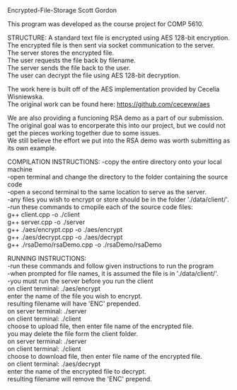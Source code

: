 Encrypted-File-Storage
Scott Gordon

This program was developed as the course project for COMP 5610.

STRUCTURE:
A standard text file is encrypted using AES 128-bit encryption.<br>
The encrypted file is then sent via socket communication to the server.<br>
The server stores the encrypted file.<br>
The user requests the file back by filename.<br>
The server sends the file back to the user.<br>
The user can decrypt the file using AES 128-bit decryption.<br>

The work here is built off of the AES implementation provided by Cecelia Wisniewska.<br>
The original work can be found here: https://github.com/ceceww/aes<br>

We are also providing a funcioning RSA demo as a part of our submission.<br>
The original goal was to encorperate this into our project, but we could not
get the pieces working together due to some issues.<br>
We still believe the effort we put into the RSA demo was worth submitting as
its own example.<br>


COMPILATION INSTRUCTIONS:
-copy the entire directory onto your local machine<br>
-open terminal and change the directory to the folder containing the source code<br>
-open a second terminal to the same location to serve as the server.<br>
-any files you wish to encrypt or store should be in the folder './data/client/'.<br>
-run these commands to cmopile each of the source code files:<br>
    g++ client.cpp -o ./client  <br>
    g++ server.cpp -o ./server  <br>
    g++ ./aes/encrypt.cpp -o ./aes/encrypt  <br>
    g++ ./aes/decrypt.cpp -o ./aes/decrypt  <br>
    g++ ./rsaDemo/rsaDemo.cpp -o ./rsaDemo/rsaDemo  <br>
  
RUNNING INSTRUCTIONS:  <br>
-run these commands and follow given instructions to run the program  <br>
-when prompted for file names, it is assumed the file is in './data/client/'.  <br>
-you must run the server before you run the client  <br>
    on client terminal: ./aes/encrypt  <br>
        enter the name of the file you wish to encrypt.  <br>
        resulting filename will have 'ENC' prepended.  <br>
    on server terminal: ./server  <br>
    on client terminal: ./client  <br>
        choose to upload file, then enter file name of the encrypted file.  <br>
    you may delete the file form the client folder.  <br>
        on server terminal: ./server  <br>
    on client terminal: ./client  <br>
        choose to download file, then enter file name of the encrypted file.  <br>
    on client terminal: ./aes/decrypt  <br>
        enter the name of the encrypted file to decrypt.  <br>
        resulting filename will remove the 'ENC' prepend.  <br>
